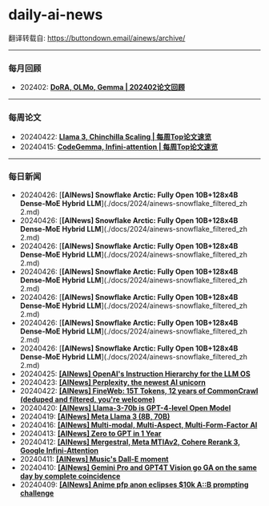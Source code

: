 # daily-ai-news

翻译转载自: https://buttondown.email/ainews/archive/

---

### 每月回顾
- 202402: [**DoRA, OLMo, Gemma | 202402论文回顾**](./docs/2024/research-papers-in-february-2024_filtered_zh.md)

---

### 每周论文
- 20240422: [**Llama 3, Chinchilla Scaling | 每周Top论文速览**](./docs/2024/top-ml-papers-of-the-week-689_filtered_zh.md)
- 20240415: [**CodeGemma, Infini-attention | 每周Top论文速览**](./docs/2024/top-ml-papers-of-the-week-263_filtered_zh.md)

---
### 每日新闻
- 20240426: [**[AINews] Snowflake Arctic: Fully Open 10B+128x4B Dense-MoE Hybrid LLM**](./docs/2024/ainews-snowflake_filtered_zh 2.md)
- 20240426: [**[AINews] Snowflake Arctic: Fully Open 10B+128x4B Dense-MoE Hybrid LLM**](./docs/2024/ainews-snowflake_filtered_zh 2.md)
- 20240426: [**[AINews] Snowflake Arctic: Fully Open 10B+128x4B Dense-MoE Hybrid LLM**](./docs/2024/ainews-snowflake_filtered_zh 2.md)
- 20240426: [**[AINews] Snowflake Arctic: Fully Open 10B+128x4B Dense-MoE Hybrid LLM**](./docs/2024/ainews-snowflake_filtered_zh 2.md)
- 20240426: [**[AINews] Snowflake Arctic: Fully Open 10B+128x4B Dense-MoE Hybrid LLM**](./docs/2024/ainews-snowflake_filtered_zh 2.md)
- 20240426: [**[AINews] Snowflake Arctic: Fully Open 10B+128x4B Dense-MoE Hybrid LLM**](./docs/2024/ainews-snowflake_filtered_zh 2.md)
- 20240426: [**[AINews] Snowflake Arctic: Fully Open 10B+128x4B Dense-MoE Hybrid LLM**](./docs/2024/ainews-snowflake_filtered_zh 2.md)
- 20240425: [**[AINews] OpenAI's Instruction Hierarchy for the LLM OS**](./docs/2024/ainews-openai-reveals-its-instruction-hierarchy_filtered_zh.md)
- 20240423: [**[AINews] Perplexity, the newest AI unicorn**](./docs/2024/ainews-perplexity_filtered_zh.md)
- 20240422: [**[AINews] FineWeb: 15T Tokens, 12 years of CommonCrawl (deduped and filtered, you're welcome)**](./docs/2024/ainews-fineweb-15t-tokens-of-commoncrawl_filtered_zh.md)
- 20240420: [**[AINews] Llama-3-70b is GPT-4-level Open Model**](./docs/2024/ainews-to-be-named-5820_filtered_zh.md)
- 20240419: [**[AINews] Meta Llama 3 (8B, 70B)**](./docs/2024/ainews-to-be-named-5820_filtered_zh.md)
- 20240416: [**[AINews] Multi-modal, Multi-Aspect, Multi-Form-Factor AI**](./docs/2024/ainews-multi-modal-multi-aspect-multi-form-factor_filtered_zh.md)
- 20240413: [**[AINews] Zero to GPT in 1 Year**](./docs/2024/ainews-zero-to-gpt-in-1-year_filtered_zh.md)
- 20240412: [**[AINews] Mergestral, Meta MTIAv2, Cohere Rerank 3, Google Infini-Attention**](./docs/2024/ainews-mergestral-meta-mtiav2-cohere-rerank-3_filtered_zh.md)
- 20240411: [**[AINews] Music's Dall-E moment**](./docs/2024/ainews-musics-dall-e-moment_filtered_zh.md)
- 20240410: [**[AINews] Gemini Pro and GPT4T Vision go GA on the same day by complete coincidence**](./docs/2024/ainews-gemini-pro-and-gpt4t-vision-go-ga-on-the_filtered_zh.md)
- 20240409: [**[AINews] Anime pfp anon eclipses $10k A::B prompting challenge**](./docs/2024/ainews-anime-pfp-anon-eclipses-10k-ab-prompting_filtered_zh.md)
